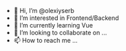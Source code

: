 - 👋 Hi, I’m @olexiyserb
- 👀 I’m interested in Frontend/Backend
- 🌱 I’m currently learning Vue
- 💞️ I’m looking to collaborate on ...
- 📫 How to reach me ...

<!---
olexiyserb/olexiyserb is a ✨ special ✨ repository because its `README.md` (this file) appears on your GitHub profile.
You can click the Preview link to take a look at your changes.
--->
